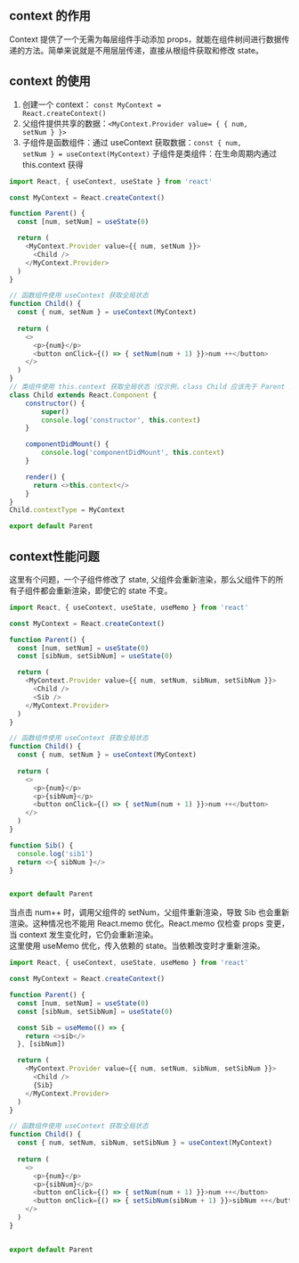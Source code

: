 <!--
 * @Description: 
 * @Author: liushuhao
 * @Date: 2021-02-03 11:07:32
 * @LastEditors: liushuhao
-->
## context 的作用 ##     
Context 提供了一个无需为每层组件手动添加 props，就能在组件树间进行数据传递的方法。简单来说就是不用层层传递，直接从根组件获取和修改 state。     
## context 的使用 ##
1. 创建一个 context： <code>const MyContext = React.createContext()</code>
2. 父组件提供共享的数据：<code>&lt;MyContext.Provider value= \{ \{ num, setNum \} \}&gt;</code>
3. 子组件是函数组件：通过 useContext 获取数据：<code>const { num, setNum } = useContext(MyContext)</code>
子组件是类组件：在生命周期内通过 this.context 获得
```js
import React, { useContext, useState } from 'react'

const MyContext = React.createContext()

function Parent() {
  const [num, setNum] = useState(0)

  return (
    <MyContext.Provider value={{ num, setNum }}>
      <Child />
    </MyContext.Provider>
  )
}

// 函数组件使用 useContext 获取全局状态
function Child() {
  const { num, setNum } = useContext(MyContext)
  
  return (
    <>
      <p>{num}</p>
      <button onClick={() => { setNum(num + 1) }}>num ++</button>
    </>
  )
}
// 类组件使用 this.context 获取全局状态（仅示例，class Child 应该先于 Parent 组件）
class Child extends React.Component {
    constructor() {
        super()
        console.log('constructor', this.context)
    }

    componentDidMount() {
        console.log('componentDidMount', this.context)
    }

    render() {
      return <>this.context</>
    }
}
Child.contextType = MyContext

export default Parent
```
## context性能问题 ##     
这里有个问题，一个子组件修改了 state, 父组件会重新渲染，那么父组件下的所有子组件都会重新渲染，即使它的 state 不变。 
```js
import React, { useContext, useState, useMemo } from 'react'

const MyContext = React.createContext()

function Parent() {
  const [num, setNum] = useState(0)
  const [sibNum, setSibNum] = useState(0)

  return (
    <MyContext.Provider value={{ num, setNum, sibNum, setSibNum }}>
      <Child />
      <Sib />
    </MyContext.Provider>
  )
}

// 函数组件使用 useContext 获取全局状态
function Child() {
  const { num, setNum } = useContext(MyContext)
  
  return (
    <>
      <p>{num}</p>
      <p>{sibNum}</p>
      <button onClick={() => { setNum(num + 1) }}>num ++</button>
    </>
  )
}

function Sib() {
  console.log('sib1')
  return <>{ sibNum }</>
}


export default Parent
```
当点击 num++ 时，调用父组件的 setNum，父组件重新渲染，导致 Sib 也会重新渲染。这种情况也不能用 React.memo 优化。React.memo 仅检查 props 变更，当 context 发生变化时，它仍会重新渲染。  
这里使用 useMemo 优化，传入依赖的 state。当依赖改变时才重新渲染。     

```js
import React, { useContext, useState, useMemo } from 'react'

const MyContext = React.createContext()

function Parent() {
  const [num, setNum] = useState(0)
  const [sibNum, setSibNum] = useState(0)

  const Sib = useMemo(() => {
    return <>sib</>
  }, [sibNum])

  return (
    <MyContext.Provider value={{ num, setNum, sibNum, setSibNum }}>
      <Child />
      {Sib}
    </MyContext.Provider>
  )
}

// 函数组件使用 useContext 获取全局状态
function Child() {
  const { num, setNum, sibNum, setSibNum } = useContext(MyContext)
  
  return (
    <>
      <p>{num}</p>
      <p>{sibNum}</p>
      <button onClick={() => { setNum(num + 1) }}>num ++</button>
      <button onClick={() => { setSibNum(sibNum + 1) }}>sibNum ++</button>
    </>
  )
}


export default Parent
```
